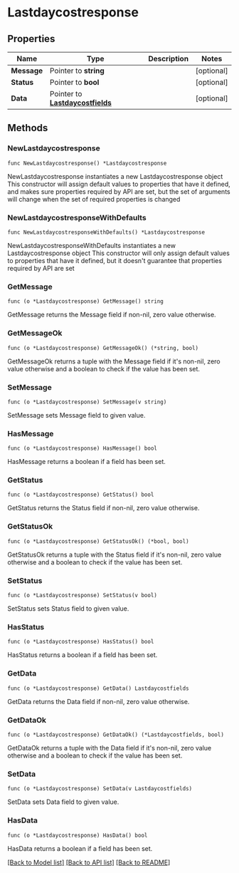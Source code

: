 # Lastdaycostresponse

## Properties

Name | Type | Description | Notes
------------ | ------------- | ------------- | -------------
**Message** | Pointer to **string** |  | [optional] 
**Status** | Pointer to **bool** |  | [optional] 
**Data** | Pointer to [**Lastdaycostfields**](Lastdaycostfields.md) |  | [optional] 

## Methods

### NewLastdaycostresponse

`func NewLastdaycostresponse() *Lastdaycostresponse`

NewLastdaycostresponse instantiates a new Lastdaycostresponse object
This constructor will assign default values to properties that have it defined,
and makes sure properties required by API are set, but the set of arguments
will change when the set of required properties is changed

### NewLastdaycostresponseWithDefaults

`func NewLastdaycostresponseWithDefaults() *Lastdaycostresponse`

NewLastdaycostresponseWithDefaults instantiates a new Lastdaycostresponse object
This constructor will only assign default values to properties that have it defined,
but it doesn't guarantee that properties required by API are set

### GetMessage

`func (o *Lastdaycostresponse) GetMessage() string`

GetMessage returns the Message field if non-nil, zero value otherwise.

### GetMessageOk

`func (o *Lastdaycostresponse) GetMessageOk() (*string, bool)`

GetMessageOk returns a tuple with the Message field if it's non-nil, zero value otherwise
and a boolean to check if the value has been set.

### SetMessage

`func (o *Lastdaycostresponse) SetMessage(v string)`

SetMessage sets Message field to given value.

### HasMessage

`func (o *Lastdaycostresponse) HasMessage() bool`

HasMessage returns a boolean if a field has been set.

### GetStatus

`func (o *Lastdaycostresponse) GetStatus() bool`

GetStatus returns the Status field if non-nil, zero value otherwise.

### GetStatusOk

`func (o *Lastdaycostresponse) GetStatusOk() (*bool, bool)`

GetStatusOk returns a tuple with the Status field if it's non-nil, zero value otherwise
and a boolean to check if the value has been set.

### SetStatus

`func (o *Lastdaycostresponse) SetStatus(v bool)`

SetStatus sets Status field to given value.

### HasStatus

`func (o *Lastdaycostresponse) HasStatus() bool`

HasStatus returns a boolean if a field has been set.

### GetData

`func (o *Lastdaycostresponse) GetData() Lastdaycostfields`

GetData returns the Data field if non-nil, zero value otherwise.

### GetDataOk

`func (o *Lastdaycostresponse) GetDataOk() (*Lastdaycostfields, bool)`

GetDataOk returns a tuple with the Data field if it's non-nil, zero value otherwise
and a boolean to check if the value has been set.

### SetData

`func (o *Lastdaycostresponse) SetData(v Lastdaycostfields)`

SetData sets Data field to given value.

### HasData

`func (o *Lastdaycostresponse) HasData() bool`

HasData returns a boolean if a field has been set.


[[Back to Model list]](../README.md#documentation-for-models) [[Back to API list]](../README.md#documentation-for-api-endpoints) [[Back to README]](../README.md)


